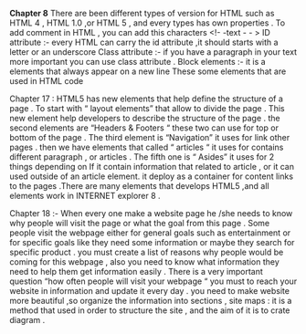 **Chapter 8**
There are been different  types of version for HTML such as HTML 4 , HTML 1.0 ,or HTML 5  , and every types has own properties  .
To add comment in HTML , you can add this characters <!- -text - - > 
ID attribute :- every HTML can carry the id attribute ,it should starts with a letter or an underscore 
Class attribute :- if you have a paragraph in your text more important you can use class attribute .
Block elements :- it is a elements that always appear on a new line
These some elements that are used in HTML code  

Chapter  17 : 
HTML5 has new elements that help define the structure of a page . To start with “ layout elements”  that  allow to divide the page . This new element help developers  to describe the structure of the page . the second elements are “Headers & Footers “ these two can use for top or bottom  of the page . The third element is “Navigation”  it uses  for link other pages . then we have elements that called “ articles “  it uses for contains different paragraph , or articles . The fifth one is “ Asides”  it uses for 2 things  depending on If it contain information that related to article , or it can used outside of an article element.  it deploy as a container  for content links to the pages .There are many elements that develops HTML5 ,and all elements work in INTERNET explorer 8 .

Chapter 18 :- 
When every one make a website page he /she needs to know why people will visit the page or what the goal from this page . Some people visit the webpage either  for general goals such as entertainment or for specific goals like they need some information or maybe they search for specific product . you must create a list of reasons why people would be coming for this webpage , also you need to know what information they need to help them get information easily . There is a very important question “how often people will visit your webpage “ you must to reach your website in information and update it every day  . you need to make website more beautiful ,so organize the information into sections , site maps : it is a method that used in order to structure the site , and the aim of it is to crate diagram .
